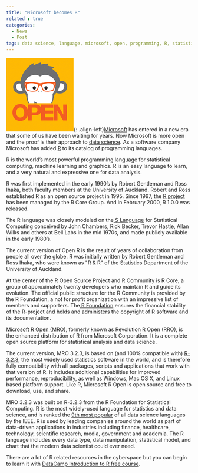 ```yaml
---
title: "Microsoft becomes R"
related : true
categories:
  - News
  - Post
tags: data science, language, microsoft, open, programming, R, statistical analysis
---
```


![Microsoft R Open](/assets/images/2016/01/MRO-Logo-1.png){: .align-left}[Microsoft](http://www.microsoft.com/) has
entered in a new era that some of us have been waiting for years. Now Microsoft
is more open and the proof is their approach
to [data science](https://en.wikipedia.org/wiki/Data_science). As a software
company Microsoft has
added [R](https://en.wikipedia.org/wiki/R_(programming_language)) to its catalog
of programming languages.

R is the world’s most powerful programming language for statistical computing,
machine learning and graphics. R is an easy language to learn, and a very
natural and expressive one for data analysis.

R was first implemented in the early 1990’s by Robert Gentleman and Ross Ihaka,
both faculty members at the University of Auckland. Robert and Ross established
R as an open source project in 1995. Since 1997,
the [R project](https://www.r-project.org/) has been managed by the R Core
Group. And in February 2000, R 1.0.0 was released.

The R language was closely modeled on
the[ S Language](https://en.wikipedia.org/wiki/S_(programming_language)) for
Statistical Computing conceived by John Chambers, Rick Becker, Trevor Hastie,
Allan Wilks and others at Bell Labs in the mid 1970s, and made publicly
available in the early 1980’s.

The current version of Open R is the result of years of collaboration from
people all over the globe. R was initially written by Robert Gentleman and Ross
Ihaka, who were known as "R & R" of the Statistics Department of the University
of Auckland.

At the center of the R Open Source Project and R Community is R Core, a group of
approximately twenty developers who maintain R and guide its evolution. The
official public structure for the R Community is provided by the R Foundation, a
not for profit organization with an impressive list of members and supporters.
The[ R Foundation](https://www.r-project.org/foundation/) ensures the financial
stability of the R-project and holds and administers the copyright of R software
and its documentation.

[Microsoft R Open (MRO](https://mran.revolutionanalytics.com/)), formerly known
as Revolution R Open (RRO), is the enhanced distribution of R from Microsoft
Corporation. It is a complete open source platform for statistical analysis and
data science.

The current version, MRO 3.2.3, is based on (and 100% compatible
with) [R-3.2.3](https://cran.r-project.org/src/base/R-3/), the most widely used
statistics software in the world, and is therefore fully compatibility with all
packages, scripts and applications that work with that version of R. It includes
additional capabilities for improved performance, reproducibility, as well as
Windows, Mac OS X, and Linux based platform support. Like R, Microsoft R Open is
open source and free to download, use, and share.

MRO 3.2.3 was built on R-3.2.3 from the R Foundation for Statistical Computing.
R is the most widely-used language for statistics and data science, and is
ranked
the
[9th most popular](http://blog.revolutionanalytics.com/2014/07/ieee-ranks-r-9-amongst-all-languages.html) of
all data science languages by the IEEE. R is used by leading companies around
the world as part of data-driven applications in industries including finance,
healthcare, technology, scientific research, media, government and academia. The
R language includes every data type, data manipulation, statistical model, and
chart that the modern data scientist could ever need.

There are a lot of R related resources in the cyberspace but you can begin to
learn it
with
[DataCamp Introduction to R free course](https://www.datacamp.com/courses/free-introduction-to-r).
